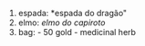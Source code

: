 1. espada: *espada do dragão"
2. elmo: *elmo do capiroto*
3. bag: 
       - 50 gold
       - medicinal herb 
